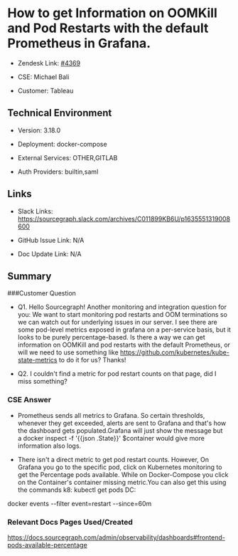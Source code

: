

# How to get Information on OOMKill and Pod Restarts with the default Prometheus in Grafana.
 <!-- Ticket Title  Hint: include keywords to make it searchable -->



- Zendesk Link: [#4369](https://sourcegraph.zendesk.com/agent/tickets/4369)

- CSE: Michael Bali

- Customer: Tableau <!-- Redact if this contains personally identifying information -->


<!-- Data populated from integration, speak to Ben Gordon or Michael Bali if not working -->

<!-- During Internal team trial, fill missing data manually (we are waiting for all data to sync) -->



## Technical Environment

- Version: 3.18.0​

- Deployment: docker-compose

- External Services: OTHER,GITLAB

- Auth Providers: builtin,saml





## Links
<!-- Data for CSE manual entry -->
- Slack Links: https://sourcegraph.slack.com/archives/C011899KB6U/p1635551319008600

- GitHub Issue Link: N/A

- Doc Update Link: N/A



## Summary

###Customer Question

- Q1. Hello Sourcegraph! Another monitoring and integration question for you: We want to start monitoring pod restarts and OOM terminations so we can watch out for underlying issues in our server. I see there are some pod-level metrics exposed in grafana on a per-service basis, but it looks to be purely percentage-based. Is there a way we can get information on OOMKill and pod restarts with the default Prometheus, or will we need to use something like https://github.com/kubernetes/kube-state-metrics to do it for us? Thanks!

- Q2. I couldn't find a metric for pod restart counts on that page, did I miss something?


### CSE Answer


- Prometheus sends all metrics to Grafana. So certain thresholds, whenever they get exceeded, alerts are sent to Grafana and that's how the dashboard gets populated.Grafana will just show the message but a docker inspect -f '{{json .State}}' $container would give more information also logs.


- There isn't a direct metric to get pod restart counts. However, On Grafana you go to the specific pod, click on Kubernetes monitoring to get the Percentage pods available. While on Docker-Compose you click on the Container's container missing metric.You can also get this using the commands
k8: kubectl get pods
DC:

docker events --filter event=restart --since=60m

### Relevant Docs Pages Used/Created

https://docs.sourcegraph.com/admin/observability/dashboards#frontend-pods-available-percentage

<!-- Once complete, upload a copy to https://github.com/sourcegraph/support-tools-internal/tree/main/resolved-tickets as a .md file -->
<!-- Name the file 4369.md -->
